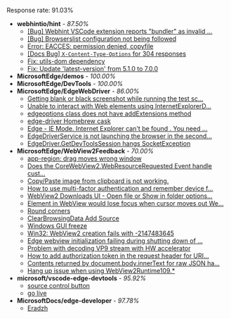 Response rate: 91.03%

* **webhintio/hint** - _87.50%_
  * [[Bug] Webhint VSCode extension reports "bundler" as invalid ...](https://github.com/webhintio/hint/issues/5563)
  * [[Bug] Browserslist configuration not being followed](https://github.com/webhintio/hint/issues/5556)
  * [Error: EACCES: permission denied, copyfile](https://github.com/webhintio/hint/issues/5432)
  * [[Docs Bug] `X-Content-Type-Options` for 304 responses](https://github.com/webhintio/hint/issues/5417)
  * [Fix: utils-dom dependency](https://github.com/webhintio/hint/pull/5564)
  * [Fix: Update 'latest-version' from 5.1.0 to 7.0.0](https://github.com/webhintio/hint/pull/5471)
* **MicrosoftEdge/demos** - _100.00%_
* **MicrosoftEdge/DevTools** - _100.00%_
* **MicrosoftEdge/EdgeWebDriver** - _86.00%_
  * [ Getting blank or black screenshot while running the test sc...](https://github.com/MicrosoftEdge/EdgeWebDriver/issues/92)
  * [Unable to interact with Web elements using InternetExplorerD...](https://github.com/MicrosoftEdge/EdgeWebDriver/issues/91)
  * [edgeoptions class does not have addExtensions method ](https://github.com/MicrosoftEdge/EdgeWebDriver/issues/90)
  * [edge-driver Homebrew cask](https://github.com/MicrosoftEdge/EdgeWebDriver/issues/89)
  * [Edge - IE Mode. Internet Explorer can't be found . You need ...](https://github.com/MicrosoftEdge/EdgeWebDriver/issues/88)
  * [EdgeDriverService is not launching the browser in the second...](https://github.com/MicrosoftEdge/EdgeWebDriver/issues/75)
  * [EdgeDriver.GetDevToolsSession hangs SocketException](https://github.com/MicrosoftEdge/EdgeWebDriver/issues/65)
* **MicrosoftEdge/WebView2Feedback** - _70.00%_
  * [app-region: drag moves wrong window](https://github.com/MicrosoftEdge/WebView2Feedback/issues/3605)
  * [Does the CoreWebView2.WebResourceRequested Event handle cust...](https://github.com/MicrosoftEdge/WebView2Feedback/issues/3603)
  * [Copy/Paste image from clipboard is not working.](https://github.com/MicrosoftEdge/WebView2Feedback/issues/3601)
  * [How to use multi-factor authentication and remember device f...](https://github.com/MicrosoftEdge/WebView2Feedback/issues/3598)
  * [WebView2 Downloads UI - Open file or  Show in folder options...](https://github.com/MicrosoftEdge/WebView2Feedback/issues/3578)
  * [Element in WebView would lose focus when cursor moves out We...](https://github.com/MicrosoftEdge/WebView2Feedback/issues/3593)
  * [Round corners](https://github.com/MicrosoftEdge/WebView2Feedback/issues/3588)
  * [ClearBrowsingData Add Source](https://github.com/MicrosoftEdge/WebView2Feedback/issues/3586)
  * [Windows GUI freeze](https://github.com/MicrosoftEdge/WebView2Feedback/issues/3581)
  * [Win32: WebView2 creation fails with -2147483645](https://github.com/MicrosoftEdge/WebView2Feedback/issues/3580)
  * [Edge webview initialization failing during shutting down of ...](https://github.com/MicrosoftEdge/WebView2Feedback/issues/3574)
  * [Problem with decoding VP9 stream with HW accelerator](https://github.com/MicrosoftEdge/WebView2Feedback/issues/3571)
  * [How to add authorization token in the request header for URI...](https://github.com/MicrosoftEdge/WebView2Feedback/issues/3564)
  * [Contents returned by document.body.innerText for raw JSON ha...](https://github.com/MicrosoftEdge/WebView2Feedback/issues/3560)
  * [Hang up issue when using WebView2Runtime109.*](https://github.com/MicrosoftEdge/WebView2Feedback/issues/3559)
* **microsoft/vscode-edge-devtools** - _95.92%_
  * [source control button](https://github.com/microsoft/vscode-edge-devtools/issues/1599)
  * [go live](https://github.com/microsoft/vscode-edge-devtools/issues/1597)
* **MicrosoftDocs/edge-developer** - _97.78%_
  * [Eradzh ](https://github.com/MicrosoftDocs/edge-developer/issues/2674)